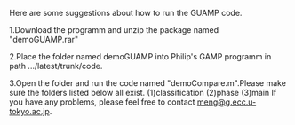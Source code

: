 Here are some suggestions about how to run the GUAMP code.

1.Download the programm and unzip the package named "demoGUAMP.rar"

2.Place the folder named demoGUAMP into Philip's GAMP programm in path .../latest/trunk/code.

3.Open the folder and run the code named "demoCompare.m".Please make sure the folders listed below all exist.
(1)classification
(2)phase
(3)main
If you have any problems, please feel free to contact meng@g.ecc.u-tokyo.ac.jp.
